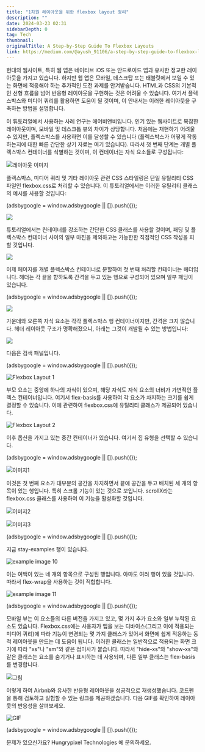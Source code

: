 ```yaml
---
title: "1차원 레이아웃을 위한 flexbox layout 정리"
description: ""
date: 2024-03-23 02:31
sidebarDepth: 0
tag: Tech
thumbnail:
originalTitle: A Step-by-Step Guide To Flexbox Layouts
link: https://medium.com/@ayush_91106/a-step-by-step-guide-to-flexbox-layouts-0edc8eaa021b
---
```


현대의 웹사이트, 특히 웹 앱은 네이티브 iOS 또는 안드로이드 앱과 유사한 정교한 레이아웃을 가지고 있습니다. 하지만 웹 앱은 모바일, 데스크탑 또는 태블릿에서 보일 수 있는 화면에 적응해야 하는 추가적인 도전 과제를 안겨받습니다. HTML과 CSS의 기본적인 선형 흐름을 넘어 반응형 레이아웃을 구현하는 것은 어려울 수 있습니다. 여기서 플렉스박스와 미디어 쿼리를 활용하면 도움이 될 것이며, 이 안내서는 이러한 레이아웃을 구축하는 방법을 설명합니다.

이 튜토리얼에서 사용하는 사례 연구는 에어비앤비입니다. 인기 있는 웹사이트로 복잡한 레이아웃이며, 모바일 및 데스크톱 뷰의 차이가 상당합니다. 처음에는 재현하기 어려울 수 있지만, 플렉스박스를 사용하면 이를 달성할 수 있습니다 (플렉스박스가 어떻게 작동하는지에 대한 빠른 간단한 상기 자료는 여기 있습니다). 따라서 첫 번째 단계는 개별 플렉스박스 컨테이너를 식별하는 것이며, 이 컨테이너는 자식 요소들로 구성됩니다:

![레이아웃 이미지](./img/A-Step-by-Step-Guide-To-Flexbox-Layouts_0.png)

플렉스박스, 미디어 쿼리 및 기타 레이아웃 관련 CSS 스타일링은 단일 유틸리티 CSS 파일인 flexbox.css로 처리할 수 있습니다. 이 튜토리얼에서는 이러한 유틸리티 클래스의 예시를 사용할 것입니다:

<!-- ui-log 수평형 -->

<ins class="adsbygoogle"
      style="display:block"
      data-ad-client="ca-pub-4877378276818686"
      data-ad-slot="9743150776"
      data-ad-format="auto"
      data-full-width-responsive="true"></ins>
<component is="script">
(adsbygoogle = window.adsbygoogle || []).push({});
</component>

<img src="./img/A-Step-by-Step-Guide-To-Flexbox-Layouts_1.png" />

튜토리얼에서는 컨테이너를 강조하는 간단한 CSS 클래스를 사용할 것이며, 패딩 및 플렉스박스 컨테이너 사이의 일부 마진을 제외하고는 가능한한 직접적인 CSS 작성을 피할 것입니다.

<img src="./img/A-Step-by-Step-Guide-To-Flexbox-Layouts_2.png" />

이제 페이지를 개별 플렉스박스 컨테이너로 분할하여 첫 번째 처리할 컨테이너는 헤더입니다. 헤더는 각 끝을 향하도록 간격을 두고 있는 행으로 구성되어 있으며 일부 패딩이 있습니다.

<!-- ui-log 수평형 -->

<ins class="adsbygoogle"
      style="display:block"
      data-ad-client="ca-pub-4877378276818686"
      data-ad-slot="9743150776"
      data-ad-format="auto"
      data-full-width-responsive="true"></ins>
<component is="script">
(adsbygoogle = window.adsbygoogle || []).push({});
</component>

<img src="./img/A-Step-by-Step-Guide-To-Flexbox-Layouts_3.png" />

가운데와 오른쪽 자식 요소는 각각 플렉스박스 행 컨테이너이지만, 간격은 크지 않습니다. 헤더 레이아웃 구조가 명확해졌으니, 아래는 그것이 개발될 수 있는 방법입니다:

<img src="./img/A-Step-by-Step-Guide-To-Flexbox-Layouts_4.png" />

다음은 검색 패널입니다.

<!-- ui-log 수평형 -->

<ins class="adsbygoogle"
      style="display:block"
      data-ad-client="ca-pub-4877378276818686"
      data-ad-slot="9743150776"
      data-ad-format="auto"
      data-full-width-responsive="true"></ins>
<component is="script">
(adsbygoogle = window.adsbygoogle || []).push({});
</component>

![Flexbox Layout 1](./img/A-Step-by-Step-Guide-To-Flexbox-Layouts_5.png)

부모 요소는 중앙에 하나의 자식이 있으며, 해당 자식도 자식 요소의 너비가 가변적인 플렉스 컨테이너입니다. 여기서 flex-basis를 사용하여 각 요소가 차지하는 크기를 쉽게 결정할 수 있습니다. 이에 관련하여 flexbox.css에 유틸리티 클래스가 제공되어 있습니다.

![Flexbox Layout 2](./img/A-Step-by-Step-Guide-To-Flexbox-Layouts_6.png)

이후 옵션을 가지고 있는 중간 컨테이너가 있습니다. 여기서 집 유형을 선택할 수 있습니다.

<!-- ui-log 수평형 -->

<ins class="adsbygoogle"
      style="display:block"
      data-ad-client="ca-pub-4877378276818686"
      data-ad-slot="9743150776"
      data-ad-format="auto"
      data-full-width-responsive="true"></ins>
<component is="script">
(adsbygoogle = window.adsbygoogle || []).push({});
</component>

![이미지1](./img/A-Step-by-Step-Guide-To-Flexbox-Layouts_7.png)

이것은 첫 번째 요소가 대부분의 공간을 차지하면서 끝에 공간을 두고 배치된 세 개의 항목이 있는 행입니다. 특히 스크롤 기능이 있는 것으로 보입니다. scrollX라는 flexbox.css 클래스를 사용하여 이 기능을 활성화할 것입니다.

![이미지2](./img/A-Step-by-Step-Guide-To-Flexbox-Layouts_8.png)

![이미지3](./img/A-Step-by-Step-Guide-To-Flexbox-Layouts_9.png)

<!-- ui-log 수평형 -->

<ins class="adsbygoogle"
      style="display:block"
      data-ad-client="ca-pub-4877378276818686"
      data-ad-slot="9743150776"
      data-ad-format="auto"
      data-full-width-responsive="true"></ins>
<component is="script">
(adsbygoogle = window.adsbygoogle || []).push({});
</component>

지금 stay-examples 행이 있습니다.

![example image 10](./img/A-Step-by-Step-Guide-To-Flexbox-Layouts_10.png)

이는 여백이 있는 네 개의 항목으로 구성된 행입니다. 아마도 여러 행이 있을 것입니다. 따라서 flex-wrap을 사용하는 것이 적합합니다.

![example image 11](./img/A-Step-by-Step-Guide-To-Flexbox-Layouts_11.png)

<!-- ui-log 수평형 -->

<ins class="adsbygoogle"
      style="display:block"
      data-ad-client="ca-pub-4877378276818686"
      data-ad-slot="9743150776"
      data-ad-format="auto"
      data-full-width-responsive="true"></ins>
<component is="script">
(adsbygoogle = window.adsbygoogle || []).push({});
</component>

모바일 뷰는 이 요소들의 다른 버전을 가지고 있고, 몇 가지 추가 요소와 일부 누락된 요소도 있습니다. Flexbox.css에는 사용자가 앱을 보는 디바이스(그리고 이에 적용되는 미디어 쿼리)에 따라 기능이 변경되는 몇 가지 클래스가 있어서 화면에 쉽게 적응하는 동적 레이아웃을 만드는 데 도움이 됩니다. 이러한 클래스는 일반적으로 적용되는 화면 크기에 따라 "xs"나 "sm"와 같은 접미사가 붙습니다. 따라서 "hide-xs"와 "show-xs"와 같은 클래스는 요소를 숨기거나 표시하는 데 사용되며, 다른 일부 클래스는 flex-basis를 변경합니다.

![그림](./img/A-Step-by-Step-Guide-To-Flexbox-Layouts_12.png)

이렇게 하여 Airbnb와 유사한 반응형 레이아웃을 성공적으로 재생성했습니다. 코드펜을 통해 검토하고 실험할 수 있는 링크를 제공하겠습니다. 다음 GIF를 확인하여 레이아웃의 반응성을 살펴보세요.

![GIF](https://miro.medium.com/v2/resize:fit:1400/0*DbhOUA72roS9nqqW.gif)

<!-- ui-log 수평형 -->

<ins class="adsbygoogle"
      style="display:block"
      data-ad-client="ca-pub-4877378276818686"
      data-ad-slot="9743150776"
      data-ad-format="auto"
      data-full-width-responsive="true"></ins>
<component is="script">
(adsbygoogle = window.adsbygoogle || []).push({});
</component>

문제가 있으신가요? Hungrypixel Technologies 에 문의하세요.
